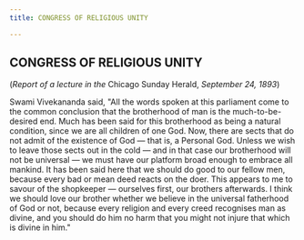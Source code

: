 ```yaml
---
title: CONGRESS OF RELIGIOUS UNITY

---
```





  

## CONGRESS OF RELIGIOUS UNITY

(*Report of a lecture in the* Chicago Sunday Herald, *September 24,
1893*)

Swami Vivekananda said, "All the words spoken at this parliament come to
the common conclusion that the brotherhood of man is the
much-to-be-desired end. Much has been said for this brotherhood as being
a natural condition, since we are all children of one God. Now, there
are sects that do not admit of the existence of God — that is, a
Personal God. Unless we wish to leave those sects out in the cold — and
in that case our brotherhood will not be universal — we must have our
platform broad enough to embrace all mankind. It has been said here that
we should do good to our fellow men, because every bad or mean deed
reacts on the doer. This appears to me to savour of the shopkeeper —
ourselves first, our brothers afterwards. I think we should love our
brother whether we believe in the universal fatherhood of God or not,
because every religion and every creed recognises man as divine, and you
should do him no harm that you might not injure that which is divine in
him."


